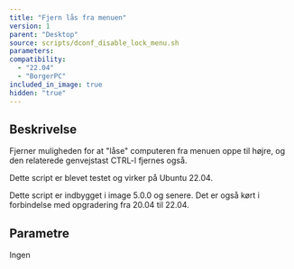 ```yaml
---
title: "Fjern lås fra menuen"
version: 1
parent: "Desktop"
source: scripts/dconf_disable_lock_menu.sh
parameters:
compatibility:  
  - "22.04"
  - "BorgerPC"
included_in_image: true
hidden: "true"
---
```


## Beskrivelse
Fjerner muligheden for at "låse" computeren fra menuen oppe til højre, 
og den relaterede genvejstast CTRL-l fjernes også.

Dette script er blevet testet og virker på Ubuntu 22.04.

Dette script er indbygget i image 5.0.0 og senere. Det er også kørt i forbindelse med opgradering fra 20.04 til 22.04.

## Parametre
Ingen

